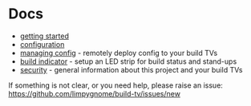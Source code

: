 # Docs

- [getting started](getting-started.md)
- [configuration](configuration.md)
- [managing config](managing-config.md) - remotely deploy config to your build TVs
- [build indicator](build-indicator.md) - setup an LED strip for build status and stand-ups
- [security](security.md) - general information about this project and your build TVs

If something is not clear, or you need help, please raise an issue:
<https://github.com/limpygnome/build-tv/issues/new>
